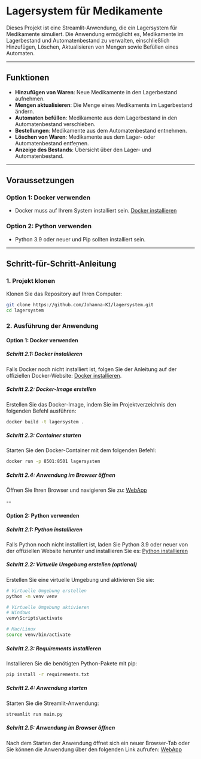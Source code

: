 # **Lagersystem für Medikamente**

Dieses Projekt ist eine Streamlit-Anwendung, die ein Lagersystem für Medikamente simuliert. Die Anwendung ermöglicht es, Medikamente im Lagerbestand und Automatenbestand zu verwalten, einschließlich Hinzufügen, Löschen, Aktualisieren von Mengen sowie Befüllen eines Automaten.

---

## **Funktionen**

- **Hinzufügen von Waren**: Neue Medikamente in den Lagerbestand aufnehmen.
- **Mengen aktualisieren**: Die Menge eines Medikaments im Lagerbestand ändern.
- **Automaten befüllen**: Medikamente aus dem Lagerbestand in den Automatenbestand verschieben.
- **Bestellungen**: Medikamente aus dem Automatenbestand entnehmen.
- **Löschen von Waren**: Medikamente aus dem Lager- oder Automatenbestand entfernen.
- **Anzeige des Bestands**: Übersicht über den Lager- und Automatenbestand.

---

## **Voraussetzungen**

### **Option 1: Docker verwenden**
- Docker muss auf Ihrem System installiert sein. [Docker installieren](https://docs.docker.com/get-docker/)

### **Option 2: Python verwenden**
- Python 3.9 oder neuer und Pip sollten installiert sein.


---

## **Schritt-für-Schritt-Anleitung**

### **1. Projekt klonen**
Klonen Sie das Repository auf Ihren Computer:
```bash
git clone https://github.com/Johanna-KI/lagersystem.git
cd lagersystem
```

### **2. Ausführung der Anwendung**

#### **Option 1: Docker verwenden**

##### **Schritt 2.1: Docker installieren**
Falls Docker noch nicht installiert ist, folgen Sie der Anleitung auf der offiziellen Docker-Website: [Docker installieren](https://docs.docker.com/get-docker/).

##### **Schritt 2.2: Docker-Image erstellen**
Erstellen Sie das Docker-Image, indem Sie im Projektverzeichnis den folgenden Befehl ausführen:
```bash
docker build -t lagersystem .
```

##### **Schritt 2.3: Container starten**
Starten Sie den Docker-Container mit dem folgenden Befehl:
```bash
docker run -p 8501:8501 lagersystem
```

##### **Schritt 2.4: Anwendung im Browser öffnen**
Öffnen Sie Ihren Browser und navigieren Sie zu:
[WebApp](http://localhost:8501)

--


#### **Option 2: Python verwenden**

##### **Schritt 2.1: Python installieren**
Falls Python noch nicht installiert ist, laden Sie Python 3.9 oder neuer von der offiziellen Website herunter und installieren Sie es:
[Python installieren](https://www.python.org/downloads/)

##### **Schritt 2.2: Virtuelle Umgebung erstellen (optional)**
Erstellen Sie eine virtuelle Umgebung und aktivieren Sie sie:
```bash
# Virtuelle Umgebung erstellen
python -m venv venv

# Virtuelle Umgebung aktivieren
# Windows
venv\Scripts\activate

# Mac/Linux
source venv/bin/activate
```

##### **Schritt 2.3: Requirements installieren**
Installieren Sie die benötigten Python-Pakete mit pip:
```bash
pip install -r requirements.txt
```

##### **Schritt 2.4: Anwendung starten**
Starten Sie die Streamlit-Anwendung:
```bash
streamlit run main.py
```

##### **Schritt 2.5: Anwendung im Browser öffnen**
Nach dem Starten der Anwendung öffnet sich ein neuer Browser-Tab oder Sie können die Anwendung über den folgenden Link aufrufen:
[WebApp](http://localhost:8501)



